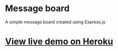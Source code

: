 # Message board

A simple message board created using Express.js

# [View live demo on Heroku](https://gentle-mesa-70285.herokuapp.com/)
